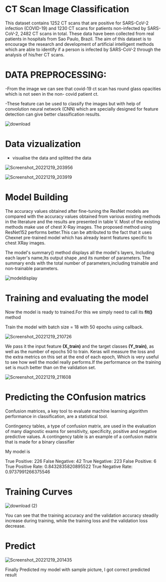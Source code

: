 
# CT Scan Image Classification

This dataset contains 1252 CT scans that are positive for SARS-CoV-2 infection (COVID-19) and 1230 CT scans for patients non-infected by SARS-CoV-2, 2482 CT scans in total. These data have been collected from real patients in hospitals from Sao Paulo, Brazil. The aim of this dataset is to encourage the research and development of artificial intelligent methods which are able to identify if a person is infected by SARS-CoV-2 through the analysis of his/her CT scans.

# DATA PREPROCESSING:

-From the image we can see that covid-19 ct scan has round glass opacities which is not seen in the non- covid patient ct.

-These feature can be used to classify the images but with help of convolution neural network (CNN) which are specially designed for feature detection can give better classification results.


![download](https://user-images.githubusercontent.com/92459017/208454827-e7ecb9f6-3954-4d2e-b4ef-bc83505c580b.png)

# Data vizualization

- visualise the data and splitted the data


![Screenshot_20221219_203956](https://user-images.githubusercontent.com/92459017/208459791-f4e4c7fd-9537-4ffd-8112-858d9f2a9cbe.png)


![Screenshot_20221219_203919](https://user-images.githubusercontent.com/92459017/208459902-4940d340-904b-4304-b717-2cc535ff1349.png)

 # Model Building
 

 
 The accuracy values obtained after fine-tuning the
ResNet models are compared with the accuracy values
obtained from various existing methods in the literature and
the results are presented in table V. Most of the existing
methods make use of chest X-Ray images. The proposed
method using ResNet152 performs better.This can
be attributed to the fact that it uses Chexnet pre-trained
model which has already learnt features specific to chest XRay images.

The model's summary() method displays all the model's layers, Including each layer's name,Its output shape ,and its number of parameters.
The summary ends with the total number of parameters,including trainable and non-trainable parameters.


![modeldisplay](https://user-images.githubusercontent.com/92459017/208462259-c90b944f-f07d-45bb-b48c-8dedd8352ead.png)

# Training and evaluating the model

Now the model is ready to trained.For this we simply need to call its **fit()** method

Train the model with batch size = 18 with 50 epochs using callback.


![Screenshot_20221219_210726](https://user-images.githubusercontent.com/92459017/208463086-3b7b27ec-5153-4010-ba76-804e83ca5911.png)

We pass it the input feature **(X_train)** and the target classes **(Y_train)**, as well as the number of epochs 50 to train.
Keras will measure the loss and the extra metrics on this set at the end of each epoch, Which is very useful to see how well the model really performs.If the performance on the training set is much better than on the validation set.






![Screenshot_20221219_211608](https://user-images.githubusercontent.com/92459017/208464903-5036b12e-75fb-4583-b12e-50916a55ba1e.png)



# Predicting the COnfusion matrics

Confusion matrices, a key tool to evaluate machine learning algorithm performance in classification, are a statistical tool.

Contingency tables, a type of confusion matrix, are used in the evaluation of many diagnostic exams for sensitivity, specificity, positive and negative predictive values. A contingency table is an example of a confusion matrix that is made for a binary classifier


My model is 

True Positive: 226
False Negative: 42
True Negative: 223
False Positive: 6
True Positive Rate: 0.8432835820895522
True Negative Rate: 0.9737991266375546


# Training Curves

![download (2)](https://user-images.githubusercontent.com/92459017/208465651-e24df357-5d12-493c-8493-fe79e6cb32ad.png)

 You can see that the training accuracy and the validation accuracy steadily increase during training, while the training loss and the validation loss decrease.
 
 # Predict
 
 
![Screenshot_20221219_201435](https://user-images.githubusercontent.com/92459017/208466246-b7036111-5c98-4697-b834-4a0a1a298d21.png)

Finally Predicted my model with sample picture, I got correct predicted result
